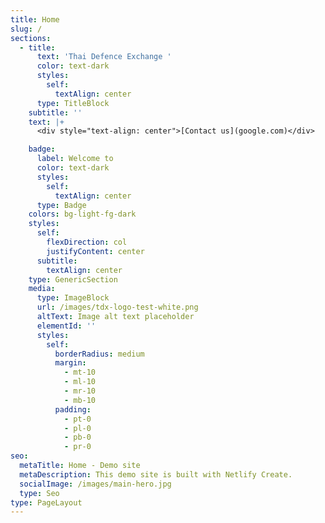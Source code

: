 ```yaml
---
title: Home
slug: /
sections:
  - title:
      text: 'Thai Defence Exchange '
      color: text-dark
      styles:
        self:
          textAlign: center
      type: TitleBlock
    subtitle: ''
    text: |+
      <div style="text-align: center">[Contact us](google.com)</div>

    badge:
      label: Welcome to
      color: text-dark
      styles:
        self:
          textAlign: center
      type: Badge
    colors: bg-light-fg-dark
    styles:
      self:
        flexDirection: col
        justifyContent: center
      subtitle:
        textAlign: center
    type: GenericSection
    media:
      type: ImageBlock
      url: /images/tdx-logo-test-white.png
      altText: Image alt text placeholder
      elementId: ''
      styles:
        self:
          borderRadius: medium
          margin:
            - mt-10
            - ml-10
            - mr-10
            - mb-10
          padding:
            - pt-0
            - pl-0
            - pb-0
            - pr-0
seo:
  metaTitle: Home - Demo site
  metaDescription: This demo site is built with Netlify Create.
  socialImage: /images/main-hero.jpg
  type: Seo
type: PageLayout
---
```

